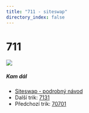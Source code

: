 ```yaml
---
title: "711 - siteswap"
directory_index: false
---
```


# 711

![](/animace/siteswap/711.gif)

##### Kam dál

- [Siteswap - podrobný návod](/siteswap.html "Podrobné vysvětlení siteswapů..")
- Další trik: [7131](7131.html "Siteswap 7131")
- Předchozí trik: [70701](70701.html "Siteswap 70701")

